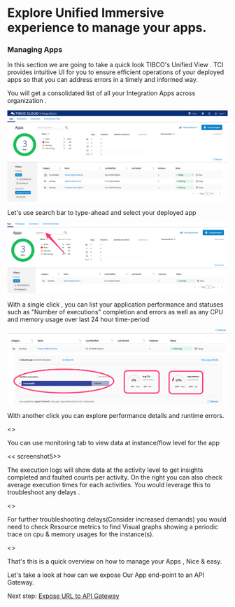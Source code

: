 # Explore Unified Immersive experience to manage your apps.

### Managing Apps

In this section we are going to take a quick look TIBCO's Unified View .
TCI provides intuitive UI for you to ensure efficient operations of your deployed apps so that you can address errors in a timely and informed way.

You will get a consolidated list of all your Integration Apps across organization .

<img src="/images/manageapp/1.png" alt="pushapp" width=700/>

Let's use search bar to type-ahead and select your deployed app

<img src="/images/manageapp/2.png" alt="pushapp" width=700/>

With a single click , you can list your application performance and statuses such as "Number of executions" completion and errors as well as any CPU and memory usage over last 24 hour time-period

<img src="/images/manageapp/3.png" alt="pushapp" width=700/>

With another click you can explore performance details  and runtime errors.

<<Screenshot4>>

You can use monitoring tab to view data at instance/flow level for the app

<< screenshot5>>

The execution logs will show data at the activity level to get insights completed and faulted counts per activity. On the right you can also check average execution times for each activities. You would leverage this to troubleshoot any delays .

<<Screenshot>>

For further troubleshooting delays(Consider increased demands) you would need to check Resource metrics to find Visual graphs showing a periodic trace on cpu & memory usages for the instance(s).

<<Screenshot>>

That's this is a quick overview on how to manage your Apps , Nice & easy.

Let's take a look at how can we expose Our App end-point to an API Gateway.

Next step: [Expose URL to API Gateway](6.apigateway.md)
